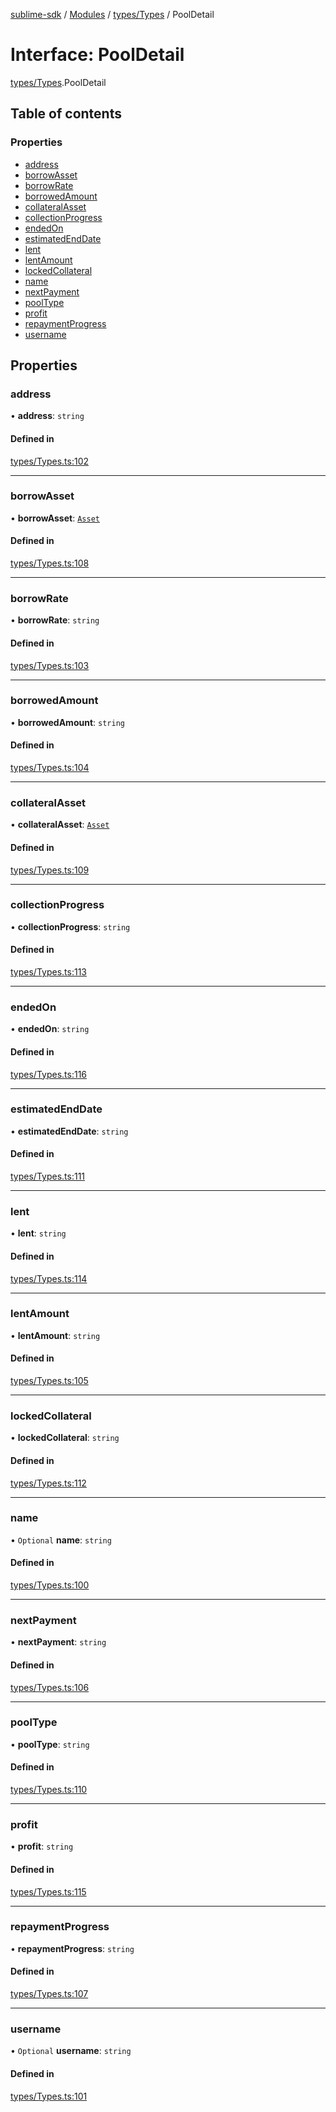 [sublime-sdk](../README.md) / [Modules](../modules.md) / [types/Types](../modules/types_Types.md) / PoolDetail

# Interface: PoolDetail

[types/Types](../modules/types_Types.md).PoolDetail

## Table of contents

### Properties

- [address](types_Types.PoolDetail.md#address)
- [borrowAsset](types_Types.PoolDetail.md#borrowasset)
- [borrowRate](types_Types.PoolDetail.md#borrowrate)
- [borrowedAmount](types_Types.PoolDetail.md#borrowedamount)
- [collateralAsset](types_Types.PoolDetail.md#collateralasset)
- [collectionProgress](types_Types.PoolDetail.md#collectionprogress)
- [endedOn](types_Types.PoolDetail.md#endedon)
- [estimatedEndDate](types_Types.PoolDetail.md#estimatedenddate)
- [lent](types_Types.PoolDetail.md#lent)
- [lentAmount](types_Types.PoolDetail.md#lentamount)
- [lockedCollateral](types_Types.PoolDetail.md#lockedcollateral)
- [name](types_Types.PoolDetail.md#name)
- [nextPayment](types_Types.PoolDetail.md#nextpayment)
- [poolType](types_Types.PoolDetail.md#pooltype)
- [profit](types_Types.PoolDetail.md#profit)
- [repaymentProgress](types_Types.PoolDetail.md#repaymentprogress)
- [username](types_Types.PoolDetail.md#username)

## Properties

### address

• **address**: `string`

#### Defined in

[types/Types.ts:102](https://github.com/akshay111meher/sublime-sdk/blob/6aef92b/src/types/Types.ts#L102)

___

### borrowAsset

• **borrowAsset**: [`Asset`](types_Types.Asset.md)

#### Defined in

[types/Types.ts:108](https://github.com/akshay111meher/sublime-sdk/blob/6aef92b/src/types/Types.ts#L108)

___

### borrowRate

• **borrowRate**: `string`

#### Defined in

[types/Types.ts:103](https://github.com/akshay111meher/sublime-sdk/blob/6aef92b/src/types/Types.ts#L103)

___

### borrowedAmount

• **borrowedAmount**: `string`

#### Defined in

[types/Types.ts:104](https://github.com/akshay111meher/sublime-sdk/blob/6aef92b/src/types/Types.ts#L104)

___

### collateralAsset

• **collateralAsset**: [`Asset`](types_Types.Asset.md)

#### Defined in

[types/Types.ts:109](https://github.com/akshay111meher/sublime-sdk/blob/6aef92b/src/types/Types.ts#L109)

___

### collectionProgress

• **collectionProgress**: `string`

#### Defined in

[types/Types.ts:113](https://github.com/akshay111meher/sublime-sdk/blob/6aef92b/src/types/Types.ts#L113)

___

### endedOn

• **endedOn**: `string`

#### Defined in

[types/Types.ts:116](https://github.com/akshay111meher/sublime-sdk/blob/6aef92b/src/types/Types.ts#L116)

___

### estimatedEndDate

• **estimatedEndDate**: `string`

#### Defined in

[types/Types.ts:111](https://github.com/akshay111meher/sublime-sdk/blob/6aef92b/src/types/Types.ts#L111)

___

### lent

• **lent**: `string`

#### Defined in

[types/Types.ts:114](https://github.com/akshay111meher/sublime-sdk/blob/6aef92b/src/types/Types.ts#L114)

___

### lentAmount

• **lentAmount**: `string`

#### Defined in

[types/Types.ts:105](https://github.com/akshay111meher/sublime-sdk/blob/6aef92b/src/types/Types.ts#L105)

___

### lockedCollateral

• **lockedCollateral**: `string`

#### Defined in

[types/Types.ts:112](https://github.com/akshay111meher/sublime-sdk/blob/6aef92b/src/types/Types.ts#L112)

___

### name

• `Optional` **name**: `string`

#### Defined in

[types/Types.ts:100](https://github.com/akshay111meher/sublime-sdk/blob/6aef92b/src/types/Types.ts#L100)

___

### nextPayment

• **nextPayment**: `string`

#### Defined in

[types/Types.ts:106](https://github.com/akshay111meher/sublime-sdk/blob/6aef92b/src/types/Types.ts#L106)

___

### poolType

• **poolType**: `string`

#### Defined in

[types/Types.ts:110](https://github.com/akshay111meher/sublime-sdk/blob/6aef92b/src/types/Types.ts#L110)

___

### profit

• **profit**: `string`

#### Defined in

[types/Types.ts:115](https://github.com/akshay111meher/sublime-sdk/blob/6aef92b/src/types/Types.ts#L115)

___

### repaymentProgress

• **repaymentProgress**: `string`

#### Defined in

[types/Types.ts:107](https://github.com/akshay111meher/sublime-sdk/blob/6aef92b/src/types/Types.ts#L107)

___

### username

• `Optional` **username**: `string`

#### Defined in

[types/Types.ts:101](https://github.com/akshay111meher/sublime-sdk/blob/6aef92b/src/types/Types.ts#L101)
